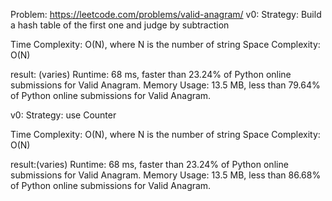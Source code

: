 Problem: https://leetcode.com/problems/valid-anagram/
v0:
Strategy: Build a hash table of the first one and judge by subtraction

Time Complexity: O(N), where N is the number of string
Space Complexity: O(N)

result: (varies)
Runtime: 68 ms, faster than 23.24% of Python online submissions for Valid Anagram.
Memory Usage: 13.5 MB, less than 79.64% of Python online submissions for Valid Anagram.

v0:
Strategy: use Counter

Time Complexity: O(N), where N is the number of string
Space Complexity: O(N)

result:(varies)
Runtime: 68 ms, faster than 23.24% of Python online submissions for Valid Anagram.
Memory Usage: 13.5 MB, less than 86.68% of Python online submissions for Valid Anagram.
